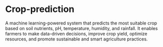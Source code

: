 # Crop-prediction
A machine learning-powered system that predicts the most suitable crop based on soil nutrients, pH, temperature, humidity, and rainfall. It enables farmers to make data-driven decisions, improve crop yield, optimize resources, and promote sustainable and smart agriculture practices.
